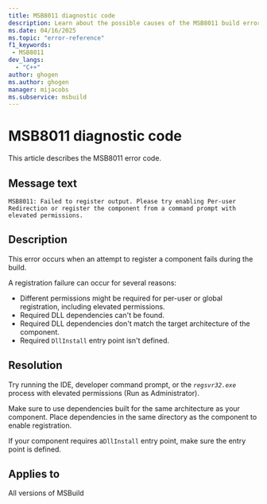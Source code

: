 ```yaml
---
title: MSB8011 diagnostic code
description: Learn about the possible causes of the MSB8011 build error and get troubleshooting tips.
ms.date: 04/16/2025
ms.topic: "error-reference"
f1_keywords:
 - MSB8011
dev_langs:
  - "C++"
author: ghogen
ms.author: ghogen
manager: mijacobs
ms.subservice: msbuild
---
```

# MSB8011 diagnostic code

<!-- :::ErrorDefinitionDescription::: -->
<!-- :::editable-content name="introDescription"::: -->
This article describes the MSB8011 error code.
<!-- :::editable-content-end::: -->

## Message text

`MSB8011: Failed to register output. Please try enabling Per-user Redirection or register the component from a command prompt with elevated permissions.`

## Description

This error occurs when an attempt to register a component fails during the build.

A registration failure can occur for several reasons:

- Different permissions might be required for per-user or global registration, including elevated permissions. 
- Required DLL dependencies can't be found.
- Required DLL dependencies don't match the target architecture of the component. 
- Required `DllInstall` entry point isn't defined. 

## Resolution

Try running the IDE, developer command prompt, or the *`regsvr32.exe`* process with elevated permissions (Run as Administrator). 

Make sure to use dependencies built for the same architecture as your component. Place dependencies in the same directory as the component to enable registration. 

If your component requires a`DllInstall` entry point, make sure the entry point is defined. 

## Applies to

All versions of MSBuild